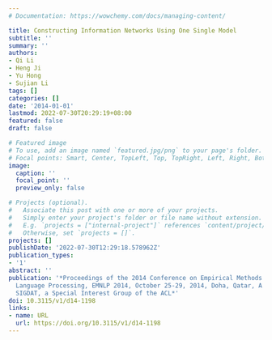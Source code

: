 ```yaml
---
# Documentation: https://wowchemy.com/docs/managing-content/

title: Constructing Information Networks Using One Single Model
subtitle: ''
summary: ''
authors:
- Qi Li
- Heng Ji
- Yu Hong
- Sujian Li
tags: []
categories: []
date: '2014-01-01'
lastmod: 2022-07-30T20:29:19+08:00
featured: false
draft: false

# Featured image
# To use, add an image named `featured.jpg/png` to your page's folder.
# Focal points: Smart, Center, TopLeft, Top, TopRight, Left, Right, BottomLeft, Bottom, BottomRight.
image:
  caption: ''
  focal_point: ''
  preview_only: false

# Projects (optional).
#   Associate this post with one or more of your projects.
#   Simply enter your project's folder or file name without extension.
#   E.g. `projects = ["internal-project"]` references `content/project/deep-learning/index.md`.
#   Otherwise, set `projects = []`.
projects: []
publishDate: '2022-07-30T12:29:18.578962Z'
publication_types:
- '1'
abstract: ''
publication: '*Proceedings of the 2014 Conference on Empirical Methods in Natural
  Language Processing, EMNLP 2014, October 25-29, 2014, Doha, Qatar, A meeting of
  SIGDAT, a Special Interest Group of the ACL*'
doi: 10.3115/v1/d14-1198
links:
- name: URL
  url: https://doi.org/10.3115/v1/d14-1198
---
```

